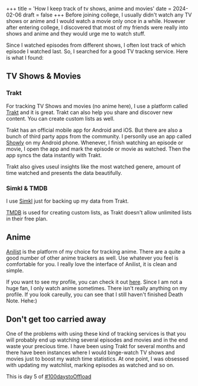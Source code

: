 +++
title = 'How I keep track of tv shows, anime and movies'
date = 2024-02-06
draft = false
+++
Before joining college, I usually didn't watch any TV shows or anime and I would watch a movie only once in a while. However after entering college, I discovered that most of my friends were really into shows and anime and they would urge me to watch stuff.

Since I watched episodes from different shows, I often lost track of which episode I watched last. So, I searched for a good TV trackng service. Here is what I found: 

## TV Shows & Movies

### Trakt
For tracking TV Shows and movies (no anime here), I use a platform called [Trakt](https://trakt.tv) and it is great. Trakt can also help you share and discover new content. You can create custom lists as well. 

Trakt has an official mobile app for Android and iOS. But there are also a bunch of third party apps from the community. I personlly use an app called [Showly](https://github.com/1RandomDev/showly-oss) on my Android phone. Whenever, I finish watching an episode or movie, I open the app and mark the episode or movie as watched. Then the app syncs the data instantly with Trakt.

Trakt also gives useul insights like the most watched genere, amount of time watched and presents the data beautifully.
### Simkl & TMDB
I use [Simkl](https://simkl.com/) just for backing up my data from Trakt. 

[TMDB](https://www.themoviedb.org/) is used for creating custom lists, as Trakt doesn't allow unlimited lists in their free plan.
## Anime
[Anilist](https://anilist.co/) is the platform of my choice for tracking anime. There are a quite a good number of other anime trackers as well. Use whatever you feel is comfortable for you. I really love the interface of Anilist, it is clean and simple.

If you want to see my profile, you can check it out [here](https://anilist.co/user/vchn/). Since I am not a huge fan, I only watch anime sometimes. There isn't really anything on my profile. If you look careully, you can see that I still haven't finished Death Note. Hehe:)

## Don't get too carried away

One of the problems with using these kind of tracking services is that you will probably end up watching several episodes and movies and in the end waste your precious time. I have been using Trakt for several months and there have been instances where I would binge-watch TV shows and movies just to boost my watch time statistics. At one point, I was obsessed with updating my watchlist, marking episodes as watched and so on.

This is day 5 of [#100daystoOffload](https://100daystooffload.com)

